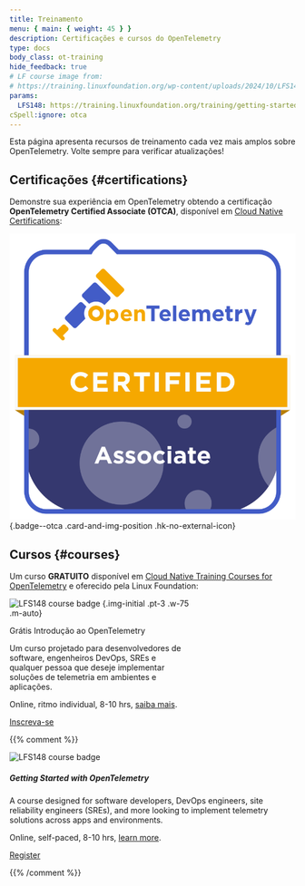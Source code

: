 ```yaml
---
title: Treinamento
menu: { main: { weight: 45 } }
description: Certificações e cursos do OpenTelemetry
type: docs
body_class: ot-training
hide_feedback: true
# LF course image from:
# https://training.linuxfoundation.org/wp-content/uploads/2024/10/LFS148-Course-Badge-300x300.png
params:
  LFS148: https://training.linuxfoundation.org/training/getting-started-with-opentelemetry-lfs148/
cSpell:ignore: otca
---
```


Esta página apresenta recursos de treinamento cada vez mais amplos sobre
OpenTelemetry. Volte sempre para verificar atualizações!

## Certificações {#certifications}

Demonstre sua experiência em OpenTelemetry obtendo a certificação
**OpenTelemetry Certified Associate (OTCA)**, disponível em [Cloud Native
Certifications][]:

<!-- prettier-ignore -->

[![OTCA badge]][OTCA certification]
{.badge--otca .card-and-img-position .hk-no-external-icon}

[Cloud Native Certifications]: https://www.cncf.io/training/certification/
[OTCA badge]: lft-badge-opentelemetry-associate2.svg
[OTCA certification]: https://www.cncf.io/training/certification/otca/

## Cursos {#courses}

Um curso **GRATUITO** disponível em [Cloud Native Training Courses for
OpenTelemetry][CNTCOT] e oferecido pela Linux Foundation:

<div class="card--course-wrapper">
<div class="card card--course" style="width: 20rem">

<!-- prettier-ignore -->

![LFS148 course badge][]
{.img-initial .pt-3 .w-75 .m-auto}

<div class="card-body ps-4 pe-4 bg-light-subtle">
  <div class="h4 card-title pt-2 pb-2"><span class="badge text-bg-secondary float-end">Grátis</span>
    Introdução ao OpenTelemetry
  </div>
  <p class="card-text">
  Um curso projetado para desenvolvedores de software, engenheiros DevOps, SREs e qualquer pessoa que deseje implementar soluções de telemetria em ambientes e aplicações.
  </p>
  <p class="card-text text-body-secondary small">
    Online, ritmo individual, 8-10 hrs,
    <a href="{{% param LFS148 %}}">saiba mais</a>.
  </p>
  <p class="text-center m-0 pt-1 pb-2"><a href="{{% param LFS148 %}}" target="_blank" rel="noopener" class="btn btn-primary">
      Inscreva-se
    </a>
  </p>
</div>

</div>
</div>

[CNTCOT]: https://www.cncf.io/training/courses/?_sft_lf-project=opentelemetry
[LFS148 course badge]: LFS148-Course-Badge-300x300.avif

{{% comment %}}

<!-- Alternative design. Keeping for possible use later -->

<div class="card mb-3" style="max-width: 540px; margin: auto">
  <div class="row p-2">
    <div class="col-md-5 d-flex align-items-center">
      <img src="LFS148-Course-Badge-300x300.avif"
        class="img-initial m-auto"
        alt="LFS148 course badge">
    </div>
    <div class="col-md-7">
      <div class="card-body p-3">
        <h5 class="card-title">Getting Started with OpenTelemetry</h5>
        <p class="card-text">
          A course designed for software developers, DevOps engineers, site reliability engineers (SREs), and more looking to implement telemetry solutions across apps and environments.
        </p>
        <p class="card-text text-body-secondary small">
          Online, self-paced, 8-10 hrs,
          <a href="{{% param LFS148 %}}">learn more</a>.
        </p>
        <p class="text-center w-100"><a href="{{% param LFS148 %}}" target="_blank" rel="noopener" class="btn btn-primary ">
            Register
          </a>
        </p>
      </div>
    </div>
  </div>
</div>

{{% /comment %}}
